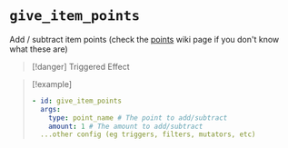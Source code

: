 # `give_item_points`

Add / subtract item points (check the [points](https://plugins.auxilor.io/effects/points) wiki page if you don't know what these are)

> [!danger] Triggered Effect

> [!example]
> ```yaml
> - id: give_item_points
>   args:
>     type: point_name # The point to add/subtract
>     amount: 1 # The amount to add/subtract
>   ...other config (eg triggers, filters, mutators, etc)
> ```
